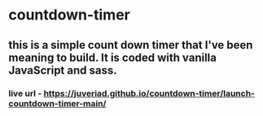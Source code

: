 # countdown-timer
## this is a simple count down timer that I've been meaning to build. It is coded with vanilla JavaScript and sass.
### live url - https://juveriad.github.io/countdown-timer/launch-countdown-timer-main/
